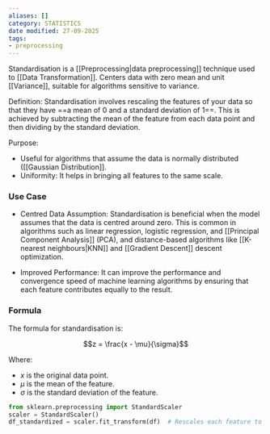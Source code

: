 ```yaml
---
aliases: []
category: STATISTICS
date modified: 27-09-2025
tags:
- preprocessing
---
```

Standardisation is a [[Preprocessing|data preprocessing]] technique used to [[Data Transformation]]. Centers data with zero mean and unit [[Variance]], suitable for algorithms sensitive to variance.

Definition: Standardisation involves rescaling the features of your data so that they have ==a mean of 0 and a standard deviation of 1==. This is achieved by subtracting the mean of the feature from each data point and then dividing by the standard deviation.

Purpose: 
- Useful for algorithms that assume the data is normally distributed ([[Gaussian Distribution]].
- Uniformity: It helps in bringing all features to the same scale.

### Use Case

- Centred Data Assumption: Standardisation is beneficial when the model assumes that the data is centred around zero. This is common in algorithms such as linear regression, logistic regression, and [[Principal Component Analysis]] (PCA), and distance-based algorithms like [[K-nearest neighbours|KNN]] and [[Gradient Descent]] descent optimization.
  
- Improved Performance: It can improve the performance and convergence speed of machine learning algorithms by ensuring that each feature contributes equally to the result.
### Formula

The formula for standardisation is:

$$z = \frac{x - \mu}{\sigma}$$

Where:
- $x$ is the original data point.
- $\mu$ is the mean of the feature.
- $\sigma$ is the standard deviation of the feature.

```python
from sklearn.preprocessing import StandardScaler
scaler = StandardScaler()
df_standardized = scaler.fit_transform(df)  # Rescales each feature to have mean 0 and std deviation 1
```
